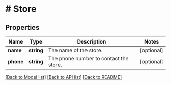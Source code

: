 # # Store

## Properties

Name | Type | Description | Notes
------------ | ------------- | ------------- | -------------
**name** | **string** | The name of the store. | [optional]
**phone** | **string** | The phone number to contact the store. | [optional]

[[Back to Model list]](../../README.md#models) [[Back to API list]](../../README.md#endpoints) [[Back to README]](../../README.md)
